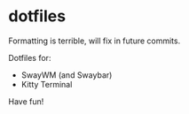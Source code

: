 # dotfiles
Formatting is terrible, will fix in future commits.

Dotfiles for:
* SwayWM (and Swaybar)
* Kitty Terminal

Have fun!
